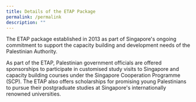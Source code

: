```yaml
---
title: Details of the ETAP Package
permalink: /permalink
description: ""
---
```


The ETAP package established in 2013 as part of Singapore's ongoing commitment to support the capacity building and development needs of the Palestinian Authority.

As part of the ETAP, Palestinian government officials are offered sponsorships to participate in customised study visits to Singapore and capacity building courses under the Singapore Cooperation Programme (SCP). The ETAP also offers scholarships for promising young Palestinians to pursue their postgraduate studies at Singapore's internationally renowned universities.